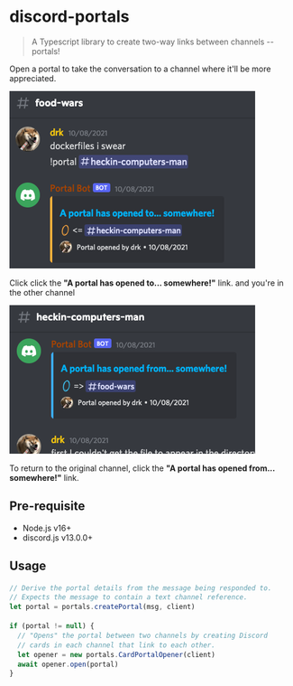 # discord-portals
> A Typescript library to create two-way links between channels -- portals! 

Open a portal to take the conversation to a channel where it'll be more appreciated.

![Time to talk about Docker](./docs/portal_out.png)

Click  click the **"A portal has opened to... somewhere!"** link. and you're in the other channel

![Click the link and we're in the other channel!](./docs/portal_in.png)

To return to the original channel, click the **"A portal has opened from... somewhere!"** link.
## Pre-requisite
* Node.js v16+
* discord.js v13.0.0+

## Usage
```typescript
// Derive the portal details from the message being responded to. 
// Expects the message to contain a text channel reference.
let portal = portals.createPortal(msg, client)

if (portal != null) {
  // "Opens" the portal between two channels by creating Discord 
  // cards in each channel that link to each other.
  let opener = new portals.CardPortalOpener(client)
  await opener.open(portal)
}
```